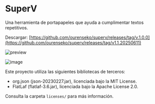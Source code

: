 # SuperV
Una herramienta de portapapeles que ayuda a cumplimentar textos repetitivos.

Descargar: [https://github.com/ourenseko/superv/releases/tag/v.1.0.0](https://github.com/ourenseko/superv/releases/tag/v1.1.20250611)

![preview](https://github.com/user-attachments/assets/967f376b-ae64-458d-a842-d476cd9feb9f) 

![image](https://github.com/user-attachments/assets/c86dfbf2-7d05-4656-9e00-fab895fe35ed)



Este proyecto utiliza las siguientes bibliotecas de terceros:

- org.json (json-20230227.jar), licenciada bajo la MIT License.
- FlatLaf (flatlaf-3.6.jar), licenciada bajo la Apache License 2.0.

Consulta la carpeta `licenses/` para más información.
